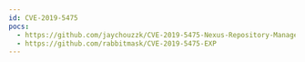 ```yaml
---
id: CVE-2019-5475
pocs:
  - https://github.com/jaychouzzk/CVE-2019-5475-Nexus-Repository-Manager-
  - https://github.com/rabbitmask/CVE-2019-5475-EXP
---
```

